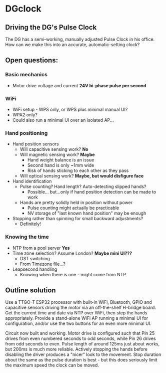 # DGclock
## Driving the DG's Pulse Clock

The DG has a semi-working, manually adjusted Pulse Clock in his office. How can we make 
this into an accurate, automatic-setting clock?

## Open questions:
### Basic mechanics
* Motor drive voltage and current **24V bi-phase pulse per second**

### WiFi
* WiFi setup - WPS only, or WPS plus minimal manual UI?
* WPA2 only?
* Could also run a minimal UI over an isolated AP...

### Hand positioning
* Hand position sensors
  * Will capacitive sensing work? **No**
  * Will magnetic sensing work? **Maybe**
    * Hand weight balance is an issue
    * Second hand is only ~1mm wide
    * Risk of hands sticking to each other as they pass
  * Will optical sensing work? **Maybe, but would disfigure face**
* Hand identification
  * Pulse counting? Hand length?  Auto-detecting slipped hands? 
    * Possible... but...only if hand position detection can be made to work
  * Hands are pretty solidly held in position without power
    * Pulse counting might actually be practicable
    * NV storage of "last known hand position" may be enough
* Stopping rather than spinning for small backward adjustments?
  * Definitely!

### Knowing the time
* NTP from a pool server **Yes**
* Time zone selection? Assume London? **Maybe mini UI???**
  * DST switching
  * From Timezone file...?
* Leapsecond handling
  * Knowing when there is one - might come from NTP

## Outline solution

Use a TTGO-T ESP32 processor with built-in WiFi, Bluetooth, GPIO and capacitive sensors driving the motor via an off-the-shelf H-bridge board. Get the current time and date via NTP over WiFi, then step the hands appropriately. Provide a stand-alone WiFi AP running a minimal UI for configuration, and/or use the two buttons for an even more minimal UI.

Circuit now built and working. Motor drive is configured such that Pin 25 drives from even numbered seconds to odd seconds, while Pin 26 drives from odd seconds to even. Pulse length of around 125ms just about works, but 200ms is much more reliable. Actively stopping the hands before disabling the driver produces a "nicer" look to the movement. Stop duration about the same as the pulse duration is best - but this does seriously limit the maximum speed the clock can be moved.

